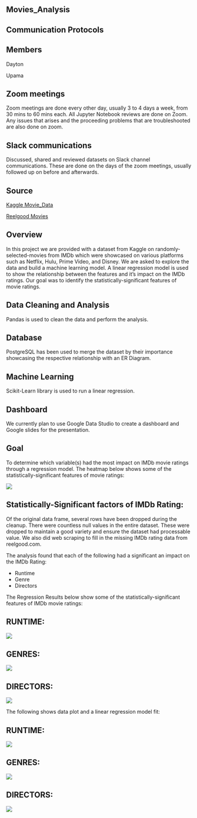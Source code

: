 ## Movies_Analysis

## Communication Protocols

## Members

Dayton

Upama

## Zoom meetings
Zoom meetings are done every other day, usually 3 to 4 days a week, from 30 mins to 60 mins each. All Jupyter Notebook reviews are done on Zoom.
Any issues that arises and the proceeding problems that are troubleshooted are also done on zoom.

## Slack communications
Discussed, shared and reviewed datasets on Slack channel communications.
These are done on the days of the zoom meetings, usually followed up on before and afterwards.

## Source

[Kaggle Movie_Data](https://www.kaggle.com/ruchi798/movies-on-netflix-prime-video-hulu-and-disney)

[Reelgood Movies](https://reelgood.com/movies)

## Overview

 In this project we are provided with a dataset from Kaggle on randomly-selected-movies from IMDb which were showcased on various platforms such as Netflix, Hulu, Prime Video, and Disney. We are asked to explore the data and build a machine learning model. A linear regression model is used to show the relationship between the features and it’s impact on the IMDb ratings.  Our goal was to identify the statistically-significant features of movie ratings. 
 
## Data Cleaning and Analysis
Pandas is used to clean the data and perform the analysis.

## Database
PostgreSQL has been used to merge the dataset by their importance showcasing the respective relationship with an ER Diagram. 

## Machine Learning
Scikit-Learn library is used to run a linear regression.

## Dashboard
We currently plan to use Google Data Studio to create a dashboard and Google slides for the presentation.

## Goal
To determine which variable(s) had the most impact on IMDb movie ratings through a regression model. The heatmap below shows some of the statistically-significant features of movie ratings:

<img src= "https://github.com/daytwu/Movies_Analysis/blob/Upama/Resources/Heatmap.png">


## Statistically-Significant factors of IMDb Rating:
Of the original data frame, several rows have been dropped during the cleanup. There were countless null values in the entire dataset. These were dropped to maintain a good variety and ensure the dataset had processable value. We also did web scraping to fill in the missing IMDb rating data from reelgood.com.


The analysis found that each of the following had a significant an impact on the IMDb Rating:

- Runtime
- Genre
- Directors

The Regression Results below show some of the statistically-significant features of  IMDb movie ratings:

## RUNTIME:
<img src= https://github.com/daytwu/Movies_Analysis/blob/Upama/Resources/Runtime%20OLS.png>

## GENRES:
<img src= https://github.com/daytwu/Movies_Analysis/blob/Upama/Resources/Genres%20OLS.png>

## DIRECTORS:
<img src= https://github.com/daytwu/Movies_Analysis/blob/Upama/Resources/Directors%20OLS%20.png>


The following shows data plot and a linear regression model fit:

## RUNTIME:
<img src= https://github.com/daytwu/Movies_Analysis/blob/Upama/Resources/Runtime%20%26%20IMDb.png>

## GENRES:
<img src = https://github.com/daytwu/Movies_Analysis/blob/Upama/Resources/Genres%20%26%20IMDb.png>

## DIRECTORS: 
<img src = https://github.com/daytwu/Movies_Analysis/blob/Upama/Resources/Directors%20%26%20IMDb.png>





